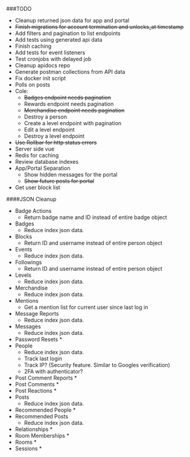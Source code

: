 ###TODO

- Cleanup returned json data for app and portal
- ~~Finish migrations for account termination and unlocks_at timestamp~~
- Add filters and pagination to list endpoints
- Add tests using generated api data
- Finish caching
- Add tests for event listeners
- Test cronjobs with delayed job
- Cleanup apidocs repo
- Generate postman collections from API data
- Fix docker init script
- Polls on posts
- Cole:
  * ~~Badges endpoint needs pagination~~
  * Rewards endpoint needs pagination
  * ~~Merchandise endpoint needs pagination~~
  * Destroy a person
  * Create a level endpoint with pagination
  * Edit a level endpoint
  * Destroy a level endpoint
- ~~Use Rollbar for http status errors~~
- Server side vue
- Redis for caching
- Review database indexes
- App/Portal Separation
  * Show hidden messages for the portal
  * ~~Show future posts for portal~~
- Get user block list


####JSON Cleanup
- Badge Actions
    * Return badge name and ID instead of entire badge object
- Badges
    * Reduce index json data.
- Blocks
    * Return ID and username instead of entire person object
- Events
    * Reduce index json data.
- Followings
    * Return ID and username instead of entire person object
- Levels
    * Reduce index json data.
- Merchandise
    * Reduce index json data.
- Mentions
    * Get a mention list for current user since last log in
- Message Reports
    * Reduce index json data.
- Messages
    * Reduce index json data.
- Password Resets
    *
- People
    * Reduce index json data.
    * Track last login
    * Track IP? (Security feature. Similar to Googles verification)
    * 2FA with authenticator?
- Post Comment Reports
    *
- Post Comments
    *
- Post Reactions
    *
- Posts
    * Reduce index json data.
- Recommended People
    *
- Recommended Posts
    * Reduce index json data.
- Relationships
    *
- Room Memberships
    *
- Rooms
    *
- Sessions
    *
